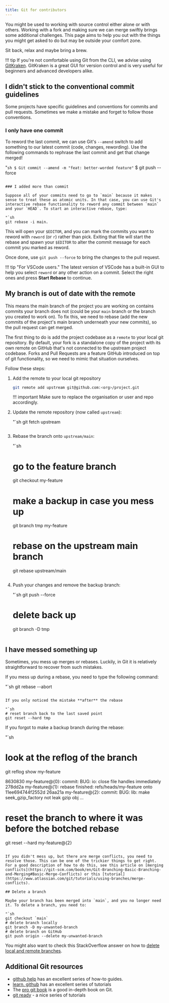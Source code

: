 ```yaml
---
title: Git for contributors
---
```


You might be used to working with source control either alone or with others.
Working with a fork and making sure we can merge swiftly brings some additional challenges.
This page aims to help you out with the things you might get asked to do but may be outside your comfort zone.

Sit back, relax and maybe bring a brew.

!!! tip
    If you're not comfortable using Git from the CLI, we advise using [GitKraken](https://www.gitkraken.com/invite/nQmDPR9D). GitKraken is a great GUI for version control and is very useful for beginners and advanced developers alike.

## I didn't stick to the conventional commit guidelines

Some projects have specific guidelines and conventions for commits and pull requests. Sometimes we make a mistake
and forget to follow those conventions.

### I only have one commit

To reword the last commit, we can use Git's `--amend` switch to add something to our latest commit (code, changes, rewording). Use the following commands to rephrase the last commit and get that change merged!

"`sh
$ Git commit --amend -m "feat: better-worded feature"`
$ git push --force
```

### I added more than commit

Suppose all of your commits need to go to `main` because it makes sense to treat these as atomic units. In that case, you can use Git's interactive rebase functionality to reword any commit between `main` and your `HEAD`. To start an interactive rebase, type:

"`sh
git rebase -i main.
```

This will open your `$EDITOR`, and you can mark the commits you want to reword with `reword` (or `r`) rather than pick. Exiting that file will start the rebase and spawn your `$EDITOR` to alter the commit message for each commit you marked as reword.

Once done, use `git push --force` to bring the changes to the pull request.

!!! tip "For VSCode users."
    The latest version of VSCode has a built-in GUI to help you select `reword` or any other action on a commit. Select the right ones and press **Start Rebase** to continue.

## My branch is out of date with the remote

This means the main branch of the project you are working on contains commits your branch does not (could be your `main` branch or the branch you created to work on). To fix this, we need to rebase (add the new commits of the project's main branch underneath your new commits), so the pull request can get merged.

The first thing to do is add the project codebase as a `remote` to your local git repository. By default, your fork is a standalone copy of the project with its own remote on GitHub that's not connected to the upstream project codebase. Forks and Pull Requests are a feature GitHub introduced on top of git functionality, so we need to mimic that situation ourselves.

Follow these steps:

1. Add the remote to your local git repository

    ```sh
    git remote add upstream git@github.com:<org>/project.git
    ```

    !!! important
        Make sure to replace the organisation or user and repo accordingly.

2. Update the remote repository (now called `upstream`):

    "`sh
    git fetch upstream
    ```

2. Rebase the branch onto `upstream/main`:

    "`sh
    # go to the feature branch
    git checkout my-feature
    # make a backup in case you mess up
    git branch tmp my-feature
    # rebase on the upstream main branch
    git rebase upstream/main
    ```

3. Push your changes and remove the backup branch:

      "`sh
      git push --force
      # delete back up
      git branch -D tmp
      ```

## I have messed something up

Sometimes, you mess up merges or rebases. Luckily, in Git it is relatively
straightforward to recover from such mistakes.

If you mess up during a rebase, you need to type the following command:

"`sh
git rebase --abort
```

If you only noticed the mistake **after** the rebase

"`sh
# reset branch back to the last saved point
git reset --hard tmp
```

If you forgot to make a backup branch during the rebase:

"`sh
# look at the reflog of the branch
git reflog show my-feature

8630830 my-feature@{0}: commit: BUG: io: close file handles immediately
278dd2a my-feature@{1}: rebase finished: refs/heads/my-feature onto 11ee694744f2552d
26aa21a my-feature@{2}: commit: BUG: lib: make seek_gzip_factory not leak gzip obj
...

# reset the branch to where it was before the botched rebase
git reset --hard my-feature@{2}
```

If you didn't mess up, but there are merge conflicts, you need to resolve those. This can be one of the trickier things to get right. For a good description of how to do this, see this article on [merging conflicts](https://git-scm.com/book/en/Git-Branching-Basic-Branching-and-Merging#Basic-Merge-Conflicts) or this [tutorial](https://www.atlassian.com/git/tutorials/using-branches/merge-conflicts).

## Delete a branch

Maybe your branch has been merged into `main`, and you no longer need it. To delete a branch, you need to:

"`sh
git checkout `main`
# delete branch locally
git branch -D my-unwanted-branch
# delete branch on GitHub
git push origin --delete my-unwanted-branch
```

You might also want to check this StackOverflow answer on how to [delete local and remote branches](https://stackoverflow.com/questions/2003505/how-do-i-delete-a-git-branch-locally-and-remotely).

## Additional Git resources

- [github help](https://help.github.com/) has an excellent series of how-to guides.
- [learn. github](https://help.github.com/) has an excellent series of tutorials
- The [pro git book](https://git-scm.com/book/) is a good in-depth book on Git.
- [git ready](http://www.gitready.com/) - a nice series of tutorials
